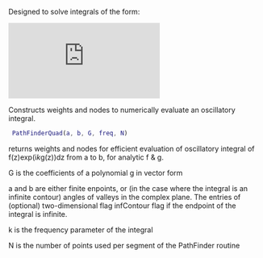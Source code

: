 Designed to solve integrals of the form:

![equation](http://latex.codecogs.com/gif.latex?%5Cint_%5Cgamma%20f%28z%29%5Cmathrm%7Be%7D%5E%7B%5Cmathrm%7Bi%7D%5Comega%20g%28z%29%7D%5Cmathrm%7Bd%7Dz)


Constructs weights and nodes to numerically evaluate an oscillatory integral.
```matlab
 PathFinderQuad(a, b, G, freq, N)
 ```
 returns weights and nodes for efficient evaluation of oscillatory
 integral of f(z)exp(i*k*g(z))dz from a to b, for analytic f & g.
 
 G is the coefficients of a polynomial g in vector form
 
 a and b are either finite enpoints, or (in the case where the integral is an infinite contour)
 angles of valleys in the complex plane. The entries of (optional) two-dimensional
 flag infContour flag if the endpoint of the integral is infinite.
 
 k is the frequency parameter of the integral
 
 N is the number of points used per segment of the PathFinder routine
